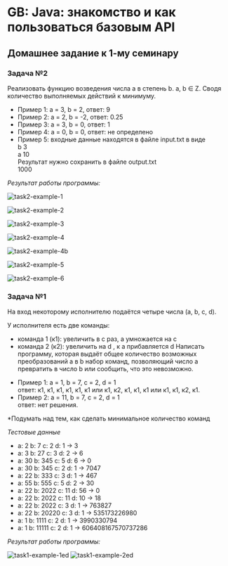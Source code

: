 # GB: Java: знакомство и как пользоваться базовым API

## Домашнее задание к 1-му семинару

### Задача №2

Реализовать функцию возведения числа а в степень b. a, b ∈ Z. Сводя количество выполняемых действий к минимуму.
* Пример 1: а = 3, b = 2, ответ: 9
* Пример 2: а = 2, b = -2, ответ: 0.25
* Пример 3: а = 3, b = 0, ответ: 1
* Пример 4: а = 0, b = 0, ответ: не определено
* Пример 5: входные данные находятся в файле input.txt в виде\
  b 3\
  a 10\
  Результат нужно сохранить в файле output.txt\
  1000

*Результат работы программы:*

![task2-example-1](https://user-images.githubusercontent.com/109767480/203815618-b104f206-fa3a-403f-a85a-55954a71b236.png)

![task2-example-2](https://user-images.githubusercontent.com/109767480/203815636-eefc4162-cad7-470a-96a6-0fc721a18e6f.png)

![task2-example-3](https://user-images.githubusercontent.com/109767480/203815666-8a899791-af2d-4b7f-85f4-88bfa358325a.png)

![task2-example-4](https://user-images.githubusercontent.com/109767480/203815669-c673e616-6ec2-4c2b-a01e-cfe2e699c2d0.png)

![task2-example-4b](https://user-images.githubusercontent.com/109767480/203815675-32dac0cc-268d-4d0f-8bd5-40f93e19aecf.png)

![task2-example-5](https://user-images.githubusercontent.com/109767480/203815679-91556415-0e41-4d2b-9361-5003f3245ef1.png)

![task2-example-6](https://user-images.githubusercontent.com/109767480/203815684-9cbaae20-d75f-4b93-ad44-3168404eb4e1.png)

### Задача №1

На вход некоторому исполнителю подаётся четыре числа (a, b, c, d).

У исполнителя есть две команды:
- команда 1 (к1): увеличить в с раз, а умножается на c
- команда 2 (к2): увеличить на d , к a прибавляется d
Написать программу, которая выдаёт общее количество возможных преобразований a в b набор команд, позволяющий число a превратить в число b или сообщить, что это невозможно.

* Пример 1: а = 1, b = 7, c = 2, d = 1\
  ответ: к1, к1, к1, к1, к1, к1 или к1, к2, к1, к1, к1 или к1, к1, к2, к1.
* Пример 2: а = 11, b = 7, c = 2, d = 1\
  ответ: нет решения.

*Подумать над тем, как сделать минимальное количество команд

*Тестовые данные*

* a: 2 b: 7 c: 2 d: 1 -> 3
* a: 3 b: 27 c: 3 d: 2 -> 6
* a: 30 b: 345 c: 5 d: 6 -> 0
* a: 30 b: 345 c: 2 d: 1 -> 7047
* a: 22 b: 333 c: 3 d: 1 -> 467
* a: 55 b: 555 c: 5 d: 2 -> 30
* a: 22 b: 2022 c: 11 d: 56 -> 0
* a: 22 b: 2022 c: 11 d: 10 -> 18
* a: 22 b: 2022 c: 3 d: 1 -> 763827
* a: 22 b: 20220 c: 3 d: 1 -> 535173226980
* a: 1 b: 1111 c: 2 d: 1 -> 3990330794
* a: 1 b: 11111 c: 2 d: 1 -> 606408167570737286

*Результат работы программы:*

![task1-example-1ed](https://user-images.githubusercontent.com/109767480/203815729-f0e5e01d-1497-4a8e-b805-f0437f5320bb.png)
![task1-example-2ed](https://user-images.githubusercontent.com/109767480/203815780-559806fc-a0f5-4b97-b429-1d4bd10f02ee.png)
